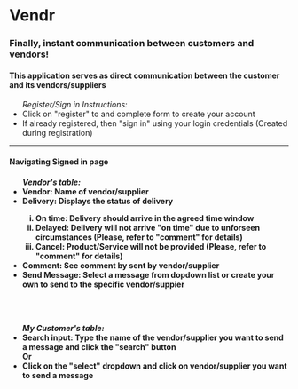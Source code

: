 <h1>Vendr</h1>
<h3>Finally, instant communication between customers and vendors!</h3>
<h4>This application serves as direct communication between the customer and its vendors/suppliers</h4>
<ul><i>Register/Sign in Instructions:</i>
<li>Click on "register" to and complete form to create your account</li>
<li>If already registered, then "sign in" using your login credentials (Created during registration)</li>
</ul>
<hr>

<h4>Navigating Signed in page<h4>
<ul><i>Vendor's table:</i>
<li><b>Vendor:</b> Name of vendor/supplier</li>
<li><b>Delivery:</b> Displays the status of delivery</li>
<ol type="i">
<li><b>On time:</b> Delivery should arrive in the agreed time window</li>
<li><b>Delayed:</b> Delivery will not arrive "on time" due to unforseen circumstances (Please, refer to "comment" for details)</li>
<li><b>Cancel:</b> Product/Service will not be provided (Please, refer to "comment" for details)
</ol>
<li><b>Comment:</b> See comment by sent by vendor/supplier</li>
<li><b>Send Message:</b> Select a message from dopdown list or create your own to send to the specific vendor/suppier</li> 
</ul>
<br>
<br>
<ul><i>My Customer's table:</i>
<li><b>Search input:</b> Type the name of the vendor/supplier you want to send a message and click the "search" button</li>
Or
<li>Click on the "select" dropdown and click on vendor/supplier you want to send a message</li>
</ul>


